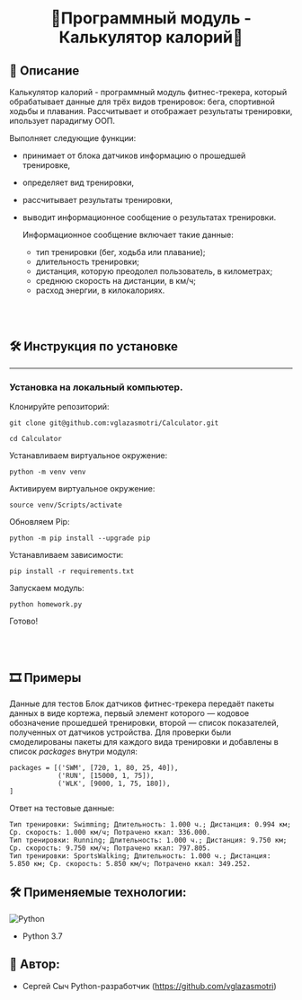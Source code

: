 <h1 align=center>🌟Программный модуль - Калькулятор калорий🌟</h1>

## 📄 **Описание**

Калькулятор калорий - программный модуль фитнес-трекера, который обрабатывает данные для трёх видов тренировок: бега, спортивной ходьбы и плавания. Рассчитывает и отображает результаты тренировки, ипользует парадигму ООП. 

Выполняет следующие функции:
+ принимает от блока датчиков информацию о прошедшей тренировке,
+ определяет вид тренировки,
+ рассчитывает результаты тренировки,
+ выводит информационное сообщение о результатах тренировки.

  Информационное сообщение включает такие данные:
  + тип тренировки (бег, ходьба или плавание);
  + длительность тренировки;
  + дистанция, которую преодолел пользователь, в километрах;
  + среднюю скорость на дистанции, в км/ч;
  + расход энергии, в килокалориях.
  
<br>
<br>

## 🛠️ Инструкция по установке
___
### Установка на локальный компьютер.

Клонируйте репозиторий:

```
git clone git@github.com:vglazasmotri/Calculator.git
```

```
cd Calculator
```

Устанавливаем виртуальное окружение:

```
python -m venv venv
```

Активируем виртуальное окружение:
```
source venv/Scripts/activate
```

Обновляем Pip:
```
python -m pip install --upgrade pip
```
Устанавливаем зависимости:
```
pip install -r requirements.txt
```

Запускаем модуль:
```
python homework.py
```

Готово!


<br>
<br>

## 🎞️ Примеры

Данные для тестов
Блок датчиков фитнес-трекера передаёт пакеты данных в виде кортежа, первый элемент которого — кодовое обозначение прошедшей тренировки, второй — список показателей, полученных от датчиков устройства. 
Для проверки были смоделированы пакеты для каждого вида тренировки и добавлены в список *packages* внутри модуля:

```
packages = [('SWM', [720, 1, 80, 25, 40]),
            ('RUN', [15000, 1, 75]),
            ('WLK', [9000, 1, 75, 180]),
]
```

Ответ на тестовые данные:

```
Тип тренировки: Swimming; Длительность: 1.000 ч.; Дистанция: 0.994 км; Ср. скорость: 1.000 км/ч; Потрачено ккал: 336.000.
Тип тренировки: Running; Длительность: 1.000 ч.; Дистанция: 9.750 км; Ср. скорость: 9.750 км/ч; Потрачено ккал: 797.805.
Тип тренировки: SportsWalking; Длительность: 1.000 ч.; Дистанция: 5.850 км; Ср. скорость: 5.850 км/ч; Потрачено ккал: 349.252.
```


## 🛠️ Применяемые технологии:
![Python](https://img.shields.io/badge/python-3670A0?style=for-the-badge&logo=python&logoColor=ffdd54)
- Python 3.7


## 💪 Автор:

- Сергей Сыч Python-разработчик (https://github.com/vglazasmotri)
